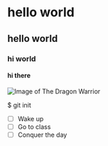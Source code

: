 # hello world
## hello world
### hi world
#### hi there

![Image of The Dragon Warrior](https://github.com/user-attachments/assets/f90f2498-8638-46d5-820f-92126fb311eb)

$ git init

- [ ] Wake up
- [ ] Go to class
- [ ] Conquer the day
